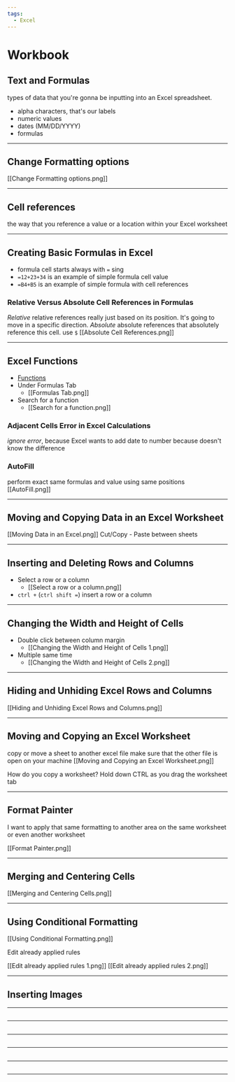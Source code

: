 ```yaml
---
tags:
  - Excel
---
```


# Workbook

## Text and Formulas

types of data that you're gonna be inputting into an Excel spreadsheet.

- alpha characters, that's our labels
- numeric values
- dates (MM/DD/YYYY)
- formulas

---

## Change Formatting options

[[Change Formatting options.png]]

---

## Cell references

the way that you reference a value or a location within your Excel worksheet

---

## Creating Basic Formulas in Excel

- formula cell starts always with `=` sing
- `=12+23+34` is an example of simple formula cell value
- `=B4+B5` is an example of simple formula with cell references

### Relative Versus Absolute Cell References in Formulas

_Relative_
relative references really just based on its position.
It's going to move in a specific direction.
_Absolute_
absolute references that absolutely reference this cell.
use `$`
[[Absolute Cell References.png]]

---

## Excel Functions

- [Functions](https://support.microsoft.com/en-us/office/excel-functions-alphabetical-b3944572-255d-4efb-bb96-c6d90033e188#bm19)
- Under Formulas Tab
  - [[Formulas Tab.png]]
- Search for a function
  - [[Search for a function.png]]

### Adjacent Cells Error in Excel Calculations

_ignore error_, because Excel wants to add date to number because doesn't know the difference

### AutoFill

perform exact same formulas and value using same positions
[[AutoFill.png]]

---

## Moving and Copying Data in an Excel Worksheet

[[Moving Data in an Excel.png]]
Cut/Copy - Paste between sheets

---

## Inserting and Deleting Rows and Columns

- Select a row or a column
  - [[Select a row or a column.png]]
- `ctrl +` (`ctrl shift =`) insert a row or a column

---

## Changing the Width and Height of Cells

- Double click between column margin
  - [[Changing the Width and Height of Cells 1.png]]
- Multiple same time
  - [[Changing the Width and Height of Cells 2.png]]

---

## Hiding and Unhiding Excel Rows and Columns

[[Hiding and Unhiding Excel Rows and Columns.png]]

---

## Moving and Copying an Excel Worksheet

copy or move a sheet to another excel file
make sure that the other file is open on your machine
[[Moving and Copying an Excel Worksheet.png]]

How do you copy a worksheet?
Hold down CTRL as you drag the worksheet tab

---

## Format Painter

I want to apply that same formatting to another area on the same worksheet or even another worksheet

[[Format Painter.png]]

---

## Merging and Centering Cells

[[Merging and Centering Cells.png]]

---

## Using Conditional Formatting

[[Using Conditional Formatting.png]]

Edit already applied rules

[[Edit already applied rules 1.png]]
[[Edit already applied rules 2.png]]

---

## Inserting Images

---

##

---

##

---

##

---

##

---

##

---
